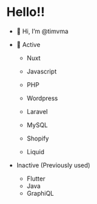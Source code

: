 
<h1>Hello!!</h1>

- 👋 Hi, I’m @timvma
- 🌱 Active
     - Nuxt
     - Javascript
     - PHP 
     - Wordpress
     - Laravel
     - MySQL
     
     - Shopify
     - Liquid

- Inactive (Previously used)
     - Flutter
     - Java
     - GraphiQL
     
